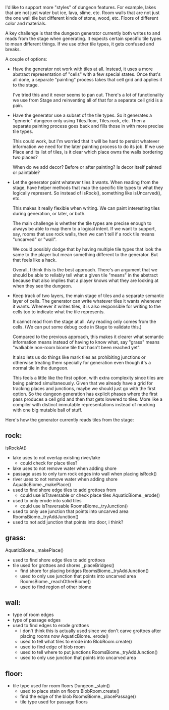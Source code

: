 I'd like to support more "styles" of dungeon features. For example, lakes that
are not just water but ice, lava, slime, etc. Room walls that are not just the
one wall tile but different kinds of stone, wood, etc. Floors of different
color and materials.

A key challenge is that the dungeon generator currently both writes to and reads
from the stage when generating. It expects certain specific tile types to mean
different things. If we use other tile types, it gets confused and breaks.

A couple of options:

- Have the generator not work with tiles at all. Instead, it uses a more
  abstract representation of "cells" with a few special states. Once that's all
  done, a separate "painting" process takes that cell grid and applies it to the
  stage.

  I've tried this and it never seems to pan out. There's a lot of functionality
  we use from Stage and reinventing all of that for a separate cell grid is a
  pain.

- Have the generator use a subset of the tile types. So it generates a "generic"
  dungeon only using Tiles.floor, Tiles.rock, etc. Then a separate painting
  process goes back and fills those in with more precise tile types.

  This could work, but I'm worried that it will be hard to persist whatever
  information we need for the later painting process to do its job. If we use
  Place and its list of tiles, is it clear which place owns the walls bordering
  two places?

  When do we add decor? Before or after painting? Is decor itself painted or
  paintable?

- Let the generator paint whatever tiles it wants. When reading from the stage,
  have helper methods that map the specific tile types to what they logically
  represent. So instead of isRock(), something like isUncarved(), etc.

  This makes it really flexible when writing. We can paint interesting tiles
  during generation, or later, or both.

  The main challenge is whether the tile types are precise enough to always be
  able to map them to a logical intent. If we want to support, say, rooms that
  use rock walls, then we can't tell if a rock tile means "uncarved" or "wall".

  We could possibly dodge that by having multiple tile types that look the same
  to the player but mean something different to the generator. But that feels
  like a hack.

  Overall, I think this is the best approach. There's an argument that we
  should be able to reliably tell what a given tile "means" in the abstract
  because that also implies that a player knows what they are looking at when
  they see the dungeon.

- Keep track of two layers, the main stage of tiles and a separate semantic
  layer of cells. The generator can write whatever tiles it wants whenever it
  wants. Whenever it writes tiles, it is also responsible for writing to the
  cells too to indicate what the tile represents.

  It cannot read from the stage at all. Any reading only comes from the cells.
  (We can put some debug code in Stage to validate this.)

  Compared to the previous approach, this makes it clearer what semantic
  information means instead of having to know what, say "grass" means "walkable
  non-room biome tile that hasn't been reached yet".

  It also lets us do things like mark tiles as prohibiting junctions or
  otherwise treating them specially for generation even though it's a normal
  tile in the dungeon.

  This feels a little like the first option, with extra complexity since tiles
  are being painted simultaneously. Given that we already have a grid for
  tracking places and junctions, maybe we should just go with the first option.
  So the dungeon generation has explicit phases where the first pass produces
  a cell grid and then that gets lowered to tiles. More like a compiler with
  distinct immutable representations instead of mucking with one big mutable
  ball of stuff.

Here's how the generator currently reads tiles from the stage:

## rock:

isRockAt()
  - lake uses to not overlap existing river/lake
    - could check for place tiles?
  - lake uses to not remove water when adding shore
  - passage uses to only turn rock edges into wall when placing
isRock()
  - river uses to not remove water when adding shore
AquaticBiome._makePlace()
  - used to find shore edge tiles to add grottoes from
    - could use isTraversable or check place tiles
AquaticBiome._erode()
  - used to only erode into solid tiles
    - could use isTraversable
RoomsBiome._tryJunction()
  - used to only use junction that points into uncarved area
RoomsBiome._tryAddJunction()
  - used to not add junction that points into door, i think?

## grass:

AquaticBiome._makePlace()
  - used to find shore edge tiles to add grottoes
- tile used for grottoes and shores
_placeBridges()
  - find shore for placing bridges
RoomsBiome._tryAddJunction()
  - used to only use junction that points into uncarved area
RoomsBiome._reachOtherBiome()
  - used to find region of other biome

## wall:

- type of room edges
- type of passage edges
- used to find edges to erode grottoes
  - i don't think this is actually used since we don't carve grottoes after
    placing rooms now
AquaticBiome._erode()
  - used to tell what tiles to erode into
BlobRoom.create()
  - used to find edge of blob room
  - used to tell where to put junctions
RoomsBiome._tryAddJunction()
  - used to only use junction that points into uncarved area

## floor:

+ tile type used for room floors
Dungeon._stain()
  + used to place stain on floors
BlobRoom.create()
  + find the edge of the blob
RoomsBiome._placePassage()
  - tile type used for passage floors
